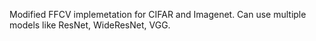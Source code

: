 Modified FFCV implemetation for CIFAR and Imagenet. Can use multiple models like ResNet, WideResNet, VGG.